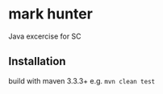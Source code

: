 # mark hunter

Java excercise for SC

## Installation

build with maven 3.3.3+
e.g.
`mvn clean test`

